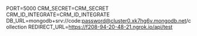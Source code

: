 PORT=5000
CRM_SECRET=CRM_SECRET
CRM_ID_INTEGRATE=CRM_ID_INTEGRATE
DB_URL=mongodb+srv://code:password@cluster0.xk7hg6v.mongodb.net/collection
REDIRECT_URL=https://f208-94-20-48-21.ngrok.io/api/test
